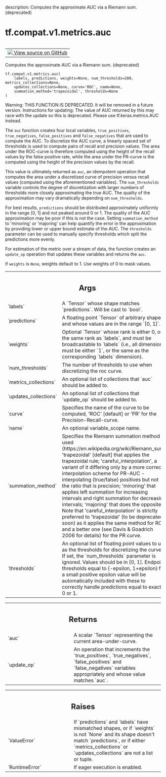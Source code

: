 description: Computes the approximate AUC via a Riemann sum. (deprecated)

<div itemscope itemtype="http://developers.google.com/ReferenceObject">
<meta itemprop="name" content="tf.compat.v1.metrics.auc" />
<meta itemprop="path" content="Stable" />
</div>

# tf.compat.v1.metrics.auc

<!-- Insert buttons and diff -->

<table class="tfo-notebook-buttons tfo-api nocontent" align="left">
<td>
  <a target="_blank" href="https://github.com/tensorflow/tensorflow/blob/r2.2/tensorflow/python/ops/metrics_impl.py#L629-L859">
    <img src="https://www.tensorflow.org/images/GitHub-Mark-32px.png" />
    View source on GitHub
  </a>
</td>
</table>



Computes the approximate AUC via a Riemann sum. (deprecated)

<pre class="devsite-click-to-copy prettyprint lang-py tfo-signature-link">
<code>tf.compat.v1.metrics.auc(
    labels, predictions, weights=None, num_thresholds=200, metrics_collections=None,
    updates_collections=None, curve='ROC', name=None,
    summation_method='trapezoidal', thresholds=None
)
</code></pre>



<!-- Placeholder for "Used in" -->

Warning: THIS FUNCTION IS DEPRECATED. It will be removed in a future version.
Instructions for updating:
The value of AUC returned by this may race with the update so this is deprecated. Please use tf.keras.metrics.AUC instead.

The `auc` function creates four local variables, `true_positives`,
`true_negatives`, `false_positives` and `false_negatives` that are used to
compute the AUC. To discretize the AUC curve, a linearly spaced set of
thresholds is used to compute pairs of recall and precision values. The area
under the ROC-curve is therefore computed using the height of the recall
values by the false positive rate, while the area under the PR-curve is the
computed using the height of the precision values by the recall.

This value is ultimately returned as `auc`, an idempotent operation that
computes the area under a discretized curve of precision versus recall values
(computed using the aforementioned variables). The `num_thresholds` variable
controls the degree of discretization with larger numbers of thresholds more
closely approximating the true AUC. The quality of the approximation may vary
dramatically depending on `num_thresholds`.

For best results, `predictions` should be distributed approximately uniformly
in the range [0, 1] and not peaked around 0 or 1. The quality of the AUC
approximation may be poor if this is not the case. Setting `summation_method`
to 'minoring' or 'majoring' can help quantify the error in the approximation
by providing lower or upper bound estimate of the AUC. The `thresholds`
parameter can be used to manually specify thresholds which split the
predictions more evenly.

For estimation of the metric over a stream of data, the function creates an
`update_op` operation that updates these variables and returns the `auc`.

If `weights` is `None`, weights default to 1. Use weights of 0 to mask values.

<!-- Tabular view -->
 <table class="responsive fixed orange">
<colgroup><col width="214px"><col></colgroup>
<tr><th colspan="2"><h2 class="add-link">Args</h2></th></tr>

<tr>
<td>
`labels`
</td>
<td>
A `Tensor` whose shape matches `predictions`. Will be cast to
`bool`.
</td>
</tr><tr>
<td>
`predictions`
</td>
<td>
A floating point `Tensor` of arbitrary shape and whose values
are in the range `[0, 1]`.
</td>
</tr><tr>
<td>
`weights`
</td>
<td>
Optional `Tensor` whose rank is either 0, or the same rank as
`labels`, and must be broadcastable to `labels` (i.e., all dimensions must
be either `1`, or the same as the corresponding `labels` dimension).
</td>
</tr><tr>
<td>
`num_thresholds`
</td>
<td>
The number of thresholds to use when discretizing the roc
curve.
</td>
</tr><tr>
<td>
`metrics_collections`
</td>
<td>
An optional list of collections that `auc` should be
added to.
</td>
</tr><tr>
<td>
`updates_collections`
</td>
<td>
An optional list of collections that `update_op` should
be added to.
</td>
</tr><tr>
<td>
`curve`
</td>
<td>
Specifies the name of the curve to be computed, 'ROC' [default] or
'PR' for the Precision-Recall-curve.
</td>
</tr><tr>
<td>
`name`
</td>
<td>
An optional variable_scope name.
</td>
</tr><tr>
<td>
`summation_method`
</td>
<td>
Specifies the Riemann summation method used
(https://en.wikipedia.org/wiki/Riemann_sum): 'trapezoidal' [default] that
applies the trapezoidal rule; 'careful_interpolation', a variant of it
differing only by a more correct interpolation scheme for PR-AUC -
interpolating (true/false) positives but not the ratio that is precision;
'minoring' that applies left summation for increasing intervals and right
summation for decreasing intervals; 'majoring' that does the opposite.
Note that 'careful_interpolation' is strictly preferred to 'trapezoidal'
(to be deprecated soon) as it applies the same method for ROC, and a
better one (see Davis & Goadrich 2006 for details) for the PR curve.
</td>
</tr><tr>
<td>
`thresholds`
</td>
<td>
An optional list of floating point values to use as the
thresholds for discretizing the curve. If set, the `num_thresholds`
parameter is ignored. Values should be in [0, 1]. Endpoint thresholds
equal to {-epsilon, 1+epsilon} for a small positive epsilon value will be
automatically included with these to correctly handle predictions equal to
exactly 0 or 1.
</td>
</tr>
</table>



<!-- Tabular view -->
 <table class="responsive fixed orange">
<colgroup><col width="214px"><col></colgroup>
<tr><th colspan="2"><h2 class="add-link">Returns</h2></th></tr>

<tr>
<td>
`auc`
</td>
<td>
A scalar `Tensor` representing the current area-under-curve.
</td>
</tr><tr>
<td>
`update_op`
</td>
<td>
An operation that increments the `true_positives`,
`true_negatives`, `false_positives` and `false_negatives` variables
appropriately and whose value matches `auc`.
</td>
</tr>
</table>



<!-- Tabular view -->
 <table class="responsive fixed orange">
<colgroup><col width="214px"><col></colgroup>
<tr><th colspan="2"><h2 class="add-link">Raises</h2></th></tr>

<tr>
<td>
`ValueError`
</td>
<td>
If `predictions` and `labels` have mismatched shapes, or if
`weights` is not `None` and its shape doesn't match `predictions`, or if
either `metrics_collections` or `updates_collections` are not a list or
tuple.
</td>
</tr><tr>
<td>
`RuntimeError`
</td>
<td>
If eager execution is enabled.
</td>
</tr>
</table>

